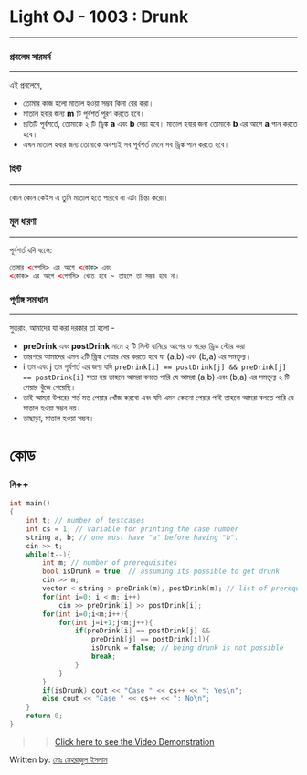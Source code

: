 # Light OJ - 1003 : Drunk
---

### প্রবলেম সারমর্ম  
---
এই প্রবলেমে,
- তোমার কাজ হলো মাতাল হওয়া সম্ভব কিনা বের করা।
- মাতাল হবার জন্য **m** টি পূর্বশর্ত পূরণ করতে হবে।
- প্রতিটি পূর্বশর্তে, তোমাকে ২ টি ড্রিঙ্ক **a** এবং **b** দেয়া হবে।  মাতাল হবার জন্য তোমাকে **b** এর আগে **a** পান করতে হবে।
- এখন মাতাল হবার জন্য তোমাকে অবশ্যই সব পূর্বশর্ত মেনে সব ড্রিঙ্ক পান করতে হবে। 

### হিন্ট
---
কোন কোন কেইস এ তুমি মাতাল হতে পারবে না এটা চিন্তা করো।

### মূল ধারণা
---
পূর্বশর্ত যদি বলেে:
```html
তোমার <পেপসি> এর আগে <কোক> এবং 
<কোক> এর আগে <পেপসি> খেতে হবে ~ তাহলে তা সম্ভব হবে না।
```

### পূর্ণাঙ্গ সমাধান
---
সুতরাং, আমাদের যা করা দরকার তা হলো -
- **preDrink** এবং **postDrink** নামে ২ টি লিস্ট বানিয়ে আগের ও পরের ড্রিঙ্ক স্টোর করা
- তারপরে আমাদের এমন ২টি ড্রিঙ্ক পেয়ার বের করতে হবে যা (a,b) এবং (b,a) এর সমতুল্য।
- i তম এবং j তম পূর্বশর্ত এর জন্য় যদি ```preDrink[i] == postDrink[j] && preDrink[j] == postDrink[i]``` সত্য হয় তাহলে আমরা বলতে পারি যে আমরা (a,b) এবং (b,a) এর সমতূল্য ২ টি পেয়ার খুঁজে পেয়েছি। 
- তাই আমরা উপরের শর্ত মত পেয়ার খোঁজ করবো এবং যদি এমন কোনো পেয়ার পাই তাহলে আমরা বলতে পারি যে মাতাল হওয়া সম্ভব নয়।
- তাছাড়া, মাতাল হওয়া সম্ভব।

# কোড

### সি++
```cpp
int main()
{
    int t; // number of testcases
	int cs = 1; // variable for printing the case number
	string a, b; // one must have "a" before having "b".
	cin >> t;
	while(t--){
		int m; // number of prerequisites 
		bool isDrunk = true; // assuming its possible to get drunk
		cin >> m;
		vector < string > preDrink(m), postDrink(m); // list of prerequisites 
		for(int i=0; i < m; i++)
			cin >> preDrink[i] >> postDrink[i];
		for(int i=0;i<m;i++){
			for(int j=i+1;j<m;j++){
				if(preDrink[i] == postDrink[j] && 
					preDrink[j] == postDrink[i]){
					isDrunk = false; // being drunk is not possible
					break;
				}
			}
		}
		if(isDrunk) cout << "Case " << cs++ << ": Yes\n";
		else cout << "Case " << cs++ << ": No\n";
	}
    return 0;
}
```

>> [Click here to see the Video Demonstration](https://youtu.be/RT1PMQGiaLQ)

Written by:
[মোঃ মেহরাজুল ইসলাম](https://github.com/codermehraj)
